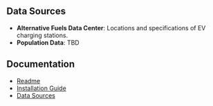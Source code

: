## Data Sources
- **Alternative Fuels Data Center**: Locations and specifications of EV charging stations.
- **Population Data**: TBD

## Documentation
- [Readme](README.md)
- [Installation Guide](INSTALLATION.md)
- [Data Sources](DATA_SOURCES.md)